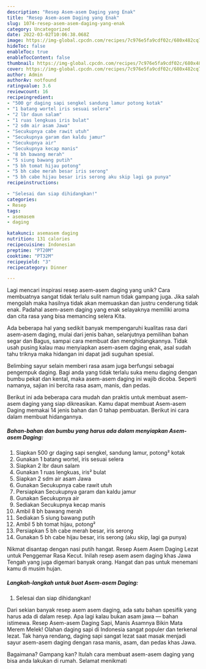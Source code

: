 ```yaml
---
description: "Resep Asem-asem Daging yang Enak"
title: "Resep Asem-asem Daging yang Enak"
slug: 1074-resep-asem-asem-daging-yang-enak
category: Uncategorized
date: 2022-03-02T10:06:38.068Z
image: https://img-global.cpcdn.com/recipes/7c976e5fa9cdf02c/680x482cq70/asem-asem-daging-foto-resep-utama.jpg
hideToc: false
enableToc: true
enableTocContent: false
thumbnail: https://img-global.cpcdn.com/recipes/7c976e5fa9cdf02c/680x482cq70/asem-asem-daging-foto-resep-utama.jpg
cover: https://img-global.cpcdn.com/recipes/7c976e5fa9cdf02c/680x482cq70/asem-asem-daging-foto-resep-utama.jpg
author: Admin
authorAv: notfound
ratingvalue: 3.6
reviewcount: 16
recipeingredient:
- "500 gr daging sapi sengkel sandung lamur potong kotak"
- "1 batang wortel iris sesuai selera"
- "2 lbr daun salam"
- "1 ruas lengkuas iris bulat"
- "2 sdm air asam Jawa"
- "Secukupnya cabe rawit utuh"
- "Secukupnya garam dan kaldu jamur"
- "Secukupnya air"
- "Secukupnya kecap manis"
- "8 bh bawang merah"
- "5 siung bawang putih"
- "5 bh tomat hijau potong"
- "5 bh cabe merah besar iris serong"
- "5 bh cabe hijau besar iris serong aku skip lagi ga punya"
recipeinstructions:

- "Selesai dan siap dihidangkan!"
categories:
- Resep
tags:
- asemasem
- daging

katakunci: asemasem daging 
nutrition: 131 calories
recipecuisine: Indonesian
preptime: "PT20M"
cooktime: "PT32M"
recipeyield: "3"
recipecategory: Dinner

---
```





Lagi mencari inspirasi resep asem-asem daging yang unik? Cara membuatnya sangat tidak terlalu sulit namun tidak gampang juga. Jika salah mengolah maka hasilnya tidak akan memuaskan dan justru cenderung tidak enak. Padahal asem-asem daging yang enak selayaknya memiliki aroma dan cita rasa yang bisa memancing selera Kita.





Ada beberapa hal yang sedikit banyak mempengaruhi kualitas rasa dari asem-asem daging, mulai dari jenis bahan, selanjutnya pemilihan bahan segar dan Bagus, sampai cara membuat dan menghidangkannya. Tidak usah pusing kalau mau menyiapkan asem-asem daging enak,      asal sudah tahu triknya maka hidangan ini dapat jadi suguhan spesial.














Belimbing sayur selain memberi rasa asam juga berfungsi sebagai pengempuk daging. Bagi anda yang tidak terlalu suka menu daging dengan bumbu pekat dan kental, maka asem-asem daging ini wajib dicoba. Seperti namanya, sajian ini bercita rasa asam, manis, dan pedas.






Berikut ini ada beberapa cara mudah dan praktis untuk membuat asem-asem daging yang siap dikreasikan. Kamu dapat membuat Asem-asem Daging memakai 14 jenis bahan dan 0 tahap pembuatan. Berikut ini cara dalam membuat hidangannya.

<!--inarticleads1-->

##### Bahan-bahan dan bumbu yang harus ada dalam menyiapkan Asem-asem Daging:

1. Siapkan 500 gr daging sapi sengkel, sandung lamur, potong² kotak
1. Gunakan 1 batang wortel, iris sesuai selera
1. Siapkan 2 lbr daun salam
1. Gunakan 1 ruas lengkuas, iris² bulat
1. Siapkan 2 sdm air asam Jawa
1. Gunakan Secukupnya cabe rawit utuh
1. Persiapkan Secukupnya garam dan kaldu jamur
1. Gunakan Secukupnya air
1. Sediakan Secukupnya kecap manis
1. Ambil 8 bh bawang merah
1. Sediakan 5 siung bawang putih
1. Ambil 5 bh tomat hijau, potong²
1. Persiapkan 5 bh cabe merah besar, iris serong
1. Gunakan 5 bh cabe hijau besar, iris serong (aku skip, lagi ga punya)


Nikmat disantap dengan nasi putih hangat. Resep Asem Asem Daging Lezat untuk Penggemar Rasa Kecut. Inilah resep asem asem daging khas Jawa Tengah yang juga digemari banyak orang. Hangat dan pas untuk menemani kamu di musim hujan. 

<!--inarticleads2-->

##### Langkah-langkah untuk buat Asem-asem Daging:


1. Selesai dan siap dihidangkan!

Dari sekian banyak resep asem asem daging, ada satu bahan spesifik yang harus ada di dalam resep. Apa lagi kalau bukan asam jawa — bahan istimewa. Resep Asem-asem Daging Sapi, Manis Asamnya Bikin Mata Merem Melek! Olahan daging sapi di Indonesia sangat populer dan terkenal lezat. Tak hanya rendang, daging sapi sangat lezat saat masak menjadi sayur asem-asem daging dengan rasa manis, asam, dan pedas khas Jawa. 

Bagaimana? Gampang kan? Itulah cara membuat asem-asem daging yang bisa anda lakukan di rumah. Selamat menikmati
